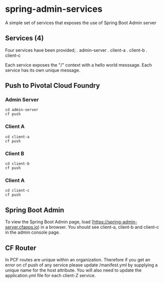 # spring-admin-services
A simple set of services that exposes the use of Spring Boot Admin server

## Services (4)
Four services have been provided;
. admin-server
. client-a
. client-b
. client-c

Each service exposes the "/" context with a hello world messsage. Each service has its own unique message.

## Push to Pivotal Cloud Foundry
### Admin Server
````
cd admin-server
cf push
````

### Client A
````
cd client-a
cf push
````

### Client B
````
cd client-b
cf push
````

### Client A
````
cd client-c
cf push
````

## Spring Boot Admin
To view the Spring Boot Admin page, load [https://spring-admin-server.cfapps.io) in a browser. You should see client-a, client-b and client-c in the admin console page.

## CF Router
In PCF routes are unique within an organization. Therefore if you get an error on cf push of any service please update <service>/manifest.yml by supplying a unique name for the host attribute. You will also need to update the application.yml file for each client-Z service.
